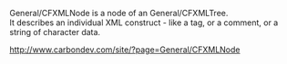General/CFXMLNode is a node of an General/CFXMLTree.   
It describes an individual XML construct - like a tag, or a comment, or a string of character data.

http://www.carbondev.com/site/?page=General/CFXMLNode